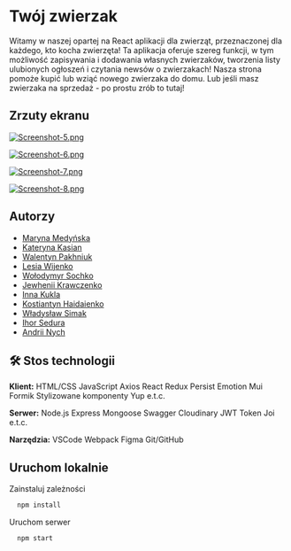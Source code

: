 # Twój zwierzak

Witamy w naszej opartej na React aplikacji dla zwierząt, przeznaczonej dla każdego, kto kocha zwierzęta! Ta aplikacja
oferuje szereg funkcji, w tym możliwość zapisywania i dodawania własnych zwierzaków, tworzenia listy ulubionych ogłoszeń
i czytania newsów o zwierzakach! Nasza strona pomoże kupić lub wziąć nowego zwierzaka do domu. Lub jeśli masz zwierzaka
na sprzedaż - po prostu zrób to tutaj!

## Zrzuty ekranu

[![Screenshot-5.png](https://i.postimg.cc/vZ7GpmDv/Screenshot-5.png)](https://postimg.cc/8758vNRF)

[![Screenshot-6.png](https://i.postimg.cc/fRQw2dWL/Screenshot-6.png)](https://postimg.cc/ppkbypFb)

[![Screenshot-7.png](https://i.postimg.cc/J4kr5xLv/Screenshot-7.png)](https://postimg.cc/3d3QKgWF)

[![Screenshot-8.png](https://i.postimg.cc/y656R5w0/Screenshot-8.png)](https://postimg.cc/V5qcQ7sN)

## Autorzy

- [Maryna Medyńska](https://github.com/aquamarinewave)
- [Kateryna Kasian](https://github.com/kkasyan)
- [Walentyn Pakhniuk](https://github.com/ValentynPakhniuk)
- [Lesia Wijenko](https://github.com/AlexTigra1974)
- [Wołodymyr Sochko](https://github.com/Woodiik)
- [Jewhenii Krawczenko](https://github.com/iEfir)
- [Inna Kukla](https://github.com/InnaKukla)
- [Kostiantyn Haidaienko](https://github.com/HaidaienkoK)
- [Władysław Simak](https://github.com/vladsimak11)
- [Ihor Sedura](https://github.com/IgorSedura)
- [Andrii Nych](https://github.com/AndriyNich)

## 🛠 Stos technologii

**Klient:** HTML/CSS JavaScript Axios React Redux Persist Emotion Mui Formik Stylizowane komponenty Yup e.t.c.

**Serwer:** Node.js Express Mongoose Swagger Cloudinary JWT Token Joi e.t.c.

**Narzędzia:** VSCode Webpack Figma Git/GitHub

## Uruchom lokalnie

Zainstaluj zależności

```bash
  npm install
```

Uruchom serwer

```bash
  npm start
```
